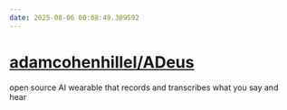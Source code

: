 ```yaml
---
date: 2025-08-06 00:08:49.309592
---
```


# [adamcohenhillel/ADeus](https://github.com/adamcohenhillel/ADeus)

open source AI wearable that records and transcribes what you say and hear